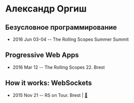 # Александр Оргиш

## Безусловное программирование
- 2016 Jun 03-04 -- The Rolling Scopes Summer Summit    
## Progressive Web Apps
- 2016 Mar 12 -- The Rolling Scopes 22. Brest    
## How it works: WebSockets
- 2015 Nov 21 -- RS on Tour. Brest  | [:notebook:](http://rolling-scopes.github.io/slides/rs20/web-sockets-internals-slides/#/)  
